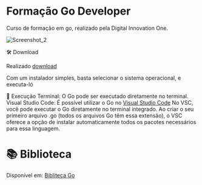 # Formação Go Developer

  Curso de formação em go, realizado pela Digital Innovation One.

![Screenshot_2](https://github.com/user-attachments/assets/830a747d-f455-435e-a19d-cec3411680b1)

  
🛠️ Download

Realizado [download](https://go.dev/) 

Com um instalador simples, basta selecionar o  sistema operacional, e executa-ló



🚀 Execução
Terminal: O Go pode ser executado diretamente no terminal.
Visual Studio Code: É possível utilizar o Go no [Visual  Studio Code](https://code.visualstudio.com/)
No VSC, você pode executar o Go diretamente no terminal integrado.
Ao criar o seu primeiro arquivo .go (todos os arquivos Go têm essa extensão), o VSC oferece a opção de instalar automaticamente todos os pacotes necessários para essa linguagem.


# 📚 Biblioteca
Disponível em: [Bibliteca Go](https://pkg.go.dev/std)

